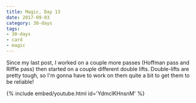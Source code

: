 ```yaml
---
title: Magic, Day 13
date: 2017-09-03
category: 30-days
tags:
- 30-days
- card
- magic
---
```

<p>Since my last post, I worked on a couple more passes (Hoffman pass and Riffle pass) then started on a couple different double lifts. Double-lifts are pretty tough, so I'm gonna have to work on them quite a bit to get them to be reliable!</p>

{% include embed/youtube.html id='YdmclKHnsnM' %}
